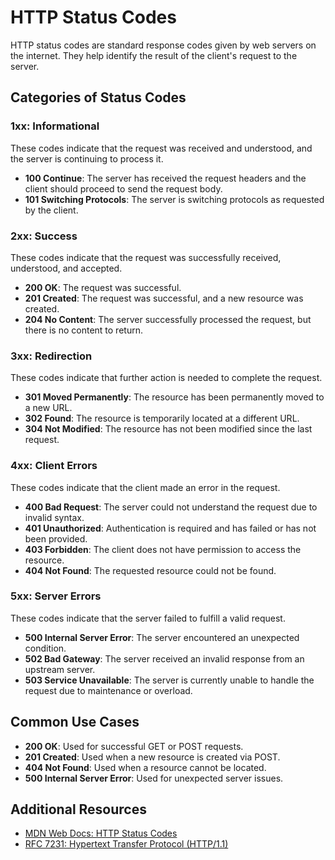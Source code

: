 # HTTP Status Codes

HTTP status codes are standard response codes given by web servers on the internet. They help identify the result of the client's request to the server.

## Categories of Status Codes

### 1xx: Informational
These codes indicate that the request was received and understood, and the server is continuing to process it.
- **100 Continue**: The server has received the request headers and the client should proceed to send the request body.
- **101 Switching Protocols**: The server is switching protocols as requested by the client.

### 2xx: Success
These codes indicate that the request was successfully received, understood, and accepted.
- **200 OK**: The request was successful.
- **201 Created**: The request was successful, and a new resource was created.
- **204 No Content**: The server successfully processed the request, but there is no content to return.

### 3xx: Redirection
These codes indicate that further action is needed to complete the request.
- **301 Moved Permanently**: The resource has been permanently moved to a new URL.
- **302 Found**: The resource is temporarily located at a different URL.
- **304 Not Modified**: The resource has not been modified since the last request.

### 4xx: Client Errors
These codes indicate that the client made an error in the request.
- **400 Bad Request**: The server could not understand the request due to invalid syntax.
- **401 Unauthorized**: Authentication is required and has failed or has not been provided.
- **403 Forbidden**: The client does not have permission to access the resource.
- **404 Not Found**: The requested resource could not be found.

### 5xx: Server Errors
These codes indicate that the server failed to fulfill a valid request.
- **500 Internal Server Error**: The server encountered an unexpected condition.
- **502 Bad Gateway**: The server received an invalid response from an upstream server.
- **503 Service Unavailable**: The server is currently unable to handle the request due to maintenance or overload.

## Common Use Cases
- **200 OK**: Used for successful GET or POST requests.
- **201 Created**: Used when a new resource is created via POST.
- **404 Not Found**: Used when a resource cannot be located.
- **500 Internal Server Error**: Used for unexpected server issues.

## Additional Resources
- [MDN Web Docs: HTTP Status Codes](https://developer.mozilla.org/en-US/docs/Web/HTTP/Status)
- [RFC 7231: Hypertext Transfer Protocol (HTTP/1.1)](https://tools.ietf.org/html/rfc7231)
